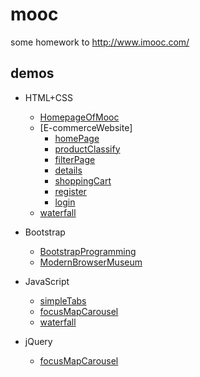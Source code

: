 # mooc


some homework to http://www.imooc.com/


## demos

 + HTML+CSS
     * [HomepageOfMooc](https://myunique.github.io/mooc/HomepageOfMooc/index.html)
     * [E-commerceWebsite]
       * [homePage](https://myunique.github.io/mooc/E-commerceWebsite/index.html)
       * [productClassify](https://myunique.github.io/mooc/E-commerceWebsite/productClassify.html)
       * [filterPage](https://myunique.github.io/mooc/E-commerceWebsite/filterPage.html)
       * [details](https://myunique.github.io/mooc/E-commerceWebsite/details.html)
       * [shoppingCart](https://myunique.github.io/mooc/E-commerceWebsite/shoppingCart.html)
       * [register](https://myunique.github.io/mooc/E-commerceWebsite/register.html)
       * [login](https://myunique.github.io/mooc/E-commerceWebsite/login.html)
     * [waterfall](https://myunique.github.io/mooc/waterfall/index-css3.html)

 + Bootstrap
     * [BootstrapProgramming](https://myunique.github.io/mooc/BootstrapProgramming/index.html)
     * [ModernBrowserMuseum](https://myunique.github.io/mooc/ModernBrowserMuseum/index.html)

 + JavaScript
     * [simpleTabs](https://myunique.github.io/mooc/simpleTabs/index.html)
     * [focusMapCarousel](https://myunique.github.io/mooc/focusMapCarousel/index.html)
     * [waterfall](https://myunique.github.io/mooc/waterfall/index-js.html)

 + jQuery
     * [focusMapCarousel](https://myunique.github.io/mooc/focusMapCarousel/index-jq.html)